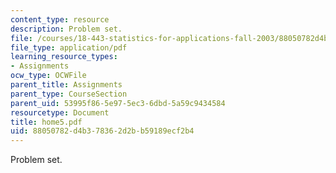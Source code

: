 ```yaml
---
content_type: resource
description: Problem set.
file: /courses/18-443-statistics-for-applications-fall-2003/88050782d4b378362d2bb59189ecf2b4_home5.pdf
file_type: application/pdf
learning_resource_types:
- Assignments
ocw_type: OCWFile
parent_title: Assignments
parent_type: CourseSection
parent_uid: 53995f86-5e97-5ec3-6dbd-5a59c9434584
resourcetype: Document
title: home5.pdf
uid: 88050782-d4b3-7836-2d2b-b59189ecf2b4
---
```

Problem set.

